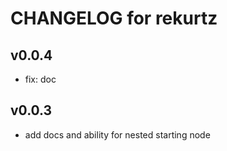 # CHANGELOG for rekurtz

## v0.0.4

- fix: doc

## v0.0.3

- add docs and ability for nested starting node
